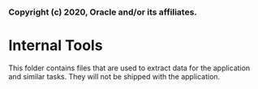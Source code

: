 ### Copyright (c) 2020, Oracle and/or its affiliates.

Internal Tools
===============

This folder contains files that are used to extract data for the application and similar tasks. They will not be shipped with the application.
